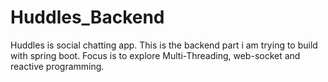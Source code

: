 # Huddles_Backend
Huddles is social chatting app. This is the backend part i am trying to build with spring boot. Focus is to explore Multi-Threading, web-socket and reactive programming.
